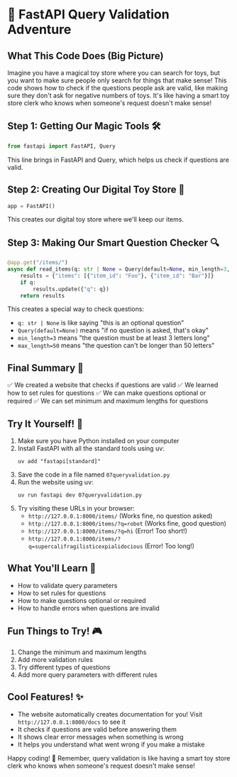 # 🌟 FastAPI Query Validation Adventure

## What This Code Does (Big Picture)
Imagine you have a magical toy store where you can search for toys, but you want to make sure people only search for things that make sense! This code shows how to check if the questions people ask are valid, like making sure they don't ask for negative numbers of toys. It's like having a smart toy store clerk who knows when someone's request doesn't make sense!

## Step 1: Getting Our Magic Tools 🛠️
```python
from fastapi import FastAPI, Query
```
This line brings in FastAPI and Query, which helps us check if questions are valid.

## Step 2: Creating Our Digital Toy Store 🏪
```python
app = FastAPI()
```
This creates our digital toy store where we'll keep our items.

## Step 3: Making Our Smart Question Checker 🔍
```python
@app.get("/items/")
async def read_items(q: str | None = Query(default=None, min_length=3, max_length=50)):
    results = {"items": [{"item_id": "Foo"}, {"item_id": "Bar"}]}
    if q:
        results.update({"q": q})
    return results
```
This creates a special way to check questions:
- `q: str | None` is like saying "this is an optional question"
- `Query(default=None)` means "if no question is asked, that's okay"
- `min_length=3` means "the question must be at least 3 letters long"
- `max_length=50` means "the question can't be longer than 50 letters"

## Final Summary 📌
✅ We created a website that checks if questions are valid
✅ We learned how to set rules for questions
✅ We can make questions optional or required
✅ We can set minimum and maximum lengths for questions

## Try It Yourself! 🚀
1. Make sure you have Python installed on your computer
2. Install FastAPI with all the standard tools using uv:
   ```
   uv add "fastapi[standard]"
   ```
3. Save the code in a file named `07queryvalidation.py`
4. Run the website using uv:
   ```
   uv run fastapi dev 07queryvalidation.py
   ```
5. Try visiting these URLs in your browser:
   - `http://127.0.0.1:8000/items/` (Works fine, no question asked)
   - `http://127.0.0.1:8000/items/?q=robot` (Works fine, good question)
   - `http://127.0.0.1:8000/items/?q=hi` (Error! Too short!)
   - `http://127.0.0.1:8000/items/?q=supercalifragilisticexpialidocious` (Error! Too long!)

## What You'll Learn 🧠
- How to validate query parameters
- How to set rules for questions
- How to make questions optional or required
- How to handle errors when questions are invalid

## Fun Things to Try! 🎮
1. Change the minimum and maximum lengths
2. Add more validation rules
3. Try different types of questions
4. Add more query parameters with different rules

## Cool Features! ✨
- The website automatically creates documentation for you! Visit `http://127.0.0.1:8000/docs` to see it
- It checks if questions are valid before answering them
- It shows clear error messages when something is wrong
- It helps you understand what went wrong if you make a mistake

Happy coding! 🎉 Remember, query validation is like having a smart toy store clerk who knows when someone's request doesn't make sense! 